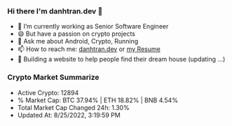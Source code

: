 ### Hi there I'm danhtran.dev 👋

- 🔭 I’m currently working as Senior Software Engineer
- 😄 But have a passion on crypto projects
- 💬 Ask me about Android, Crypto, Running 
- 📫 How to reach me: <a href="https://danhtran.dev" target="_blank">danhtran.dev</a> or <a href="Developer-Resume.pdf" target="_blank">my Resume</a>
- 🌱 Building a website to help people find their dream house (updating ...)

### Crypto Market Summarize
- Active Crypto: 12894
- % Market Cap: BTC 37.94% | ETH 18.82% | BNB 4.54%
- Total Market Cap Changed 24h: 1.30%
- Updated At: 8/25/2022, 3:19:59 PM

